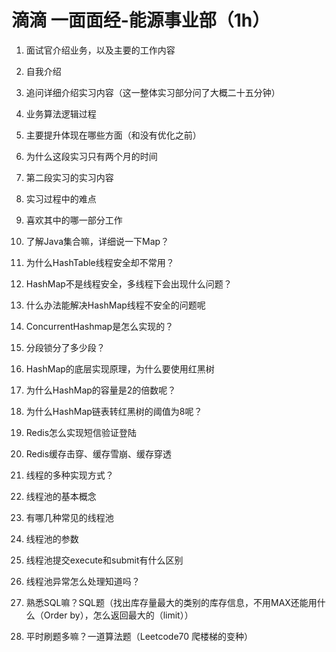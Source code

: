 # 滴滴 一面面经-能源事业部（1h）

1. 面试官介绍业务，以及主要的工作内容

2. 自我介绍

3. 追问详细介绍实习内容（这一整体实习部分问了大概二十五分钟）

4. 业务算法逻辑过程

5. 主要提升体现在哪些方面（和没有优化之前）

6. 为什么这段实习只有两个月的时间

7. 第二段实习的实习内容

8. 实习过程中的难点

9. 喜欢其中的哪一部分工作
10. 了解Java集合嘛，详细说一下Map？
11. 为什么HashTable线程安全却不常用？
12. HashMap不是线程安全，多线程下会出现什么问题？
13. 什么办法能解决HashMap线程不安全的问题呢
14. ConcurrentHashmap是怎么实现的？
15. 分段锁分了多少段？
16. HashMap的底层实现原理，为什么要使用红黑树
17. 为什么HashMap的容量是2的倍数呢？
18. 为什么HashMap链表转红黑树的阈值为8呢？
19. Redis怎么实现短信验证登陆
20. Redis缓存击穿、缓存雪崩、缓存穿透
21. 线程的多种实现方式？
22. 线程池的基本概念
23. 有哪几种常见的线程池
24. 线程池的参数
25. 线程池提交execute和submit有什么区别
26. 线程池异常怎么处理知道吗？
27. 熟悉SQL嘛？SQL题（找出库存量最大的类别的库存信息，不用MAX还能用什么（Order by），怎么返回最大的（limit））
28. 平时刷题多嘛？一道算法题（Leetcode70 爬楼梯的变种）